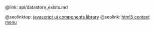 @link: api/datastore_exists.md

@seolinktop: [javascript ui components library](https://webix.com)
@seolink: [html5 context menu](https://webix.com/widget/contextmenu/)